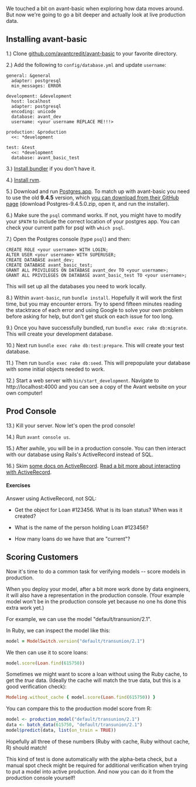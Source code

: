 We touched a bit on avant-basic when exploring how data moves around.  But now we're going to go a bit deeper and actually look at live production data.


## Installing avant-basic

1.) Clone [github.com/avantcredit/avant-basic](https://github.com/avantcredit/avant-basic) to your favorite directory.

2.) Add the following to `config/database.yml` and update `username`:

```
general: &general
  adapter: postgresql
  min_messages: ERROR

development: &development
  host: localhost
  adapter: postgresql
  encoding: unicode
  database: avant_dev
  username: <your username REPLACE ME!!!>

production: &production
  <<: *development

test: &test
  <<: *development
  database: avant_basic_test
```

3.) [Install bundler](http://bundler.io/) if you don't have it.

4.) [Install rvm](http://rvm.io/).

5.) Download and run [Postgres.app](http://postgresapp.com/). To match up with avant-basic you need to use the old **9.4.5** version, which [you can download from their GitHub page](https://github.com/PostgresApp/PostgresApp/releases/tag/9.4.5.0) (download Postgres-9.4.5.0.zip, open it, and run the installer).

6.) Make sure the `psql` command works. If not, you might have to modify your `$PATH` to include the correct location of your postgres app. You can check your current path for psql with `which psql`.

7.) Open the Postgres console (type `psql`) and then:

```
CREATE ROLE <your username> WITH LOGIN;
ALTER USER <your username> WITH SUPERUSER;
CREATE DATABASE avant_dev;
CREATE DATABASE avant_basic_test;
GRANT ALL PRIVILEGES ON DATABASE avant_dev TO <your username>;
GRANT ALL PRIVILEGES ON DATABASE avant_basic_test TO <your username>;
```

This will set up all the databases you need to work locally.

8.) Within `avant-basic`, run `bundle install`.  Hopefully it will work the first time, but you may encounter errors.  Try to spend fifteen minutes reading the stacktrace of each error and using Google to solve your own problem before asking for help, but don't get stuck on each issue for too long.

9.) Once you have successfully bundled, run `bundle exec rake db:migrate`.  This will create your development database.

10.) Next run `bundle exec rake db:test:prepare`.  This will create your test database.

11.) Then run `bundle exec rake db:seed`.  This will prepopulate your database with some initial objects needed to work.

12.) Start a web server with `bin/start_development`.  Navigate to http://localhost:4000 and you can see a copy of the Avant website on your own computer!

## Prod Console

13.) Kill your server.  Now let's open the prod console!

14.) Run `avant console us`.

15.) After awhile, you will be in a production console.  You can then interact with our database using Rails's ActiveRecord instead of SQL.

16.) Skim [some docs on ActiveRecord](https://github.com/rails/rails/blob/master/activerecord/README.rdoc).  [Read a bit more about interacting with ActiveRecord](http://www.giantflyingsaucer.com/blog/?p=1891).

#### Exercises

Answer using ActiveRecord, not SQL:

* Get the object for Loan #123456.  What is its loan status?  When was it created?

* What is the name of the person holding Loan #123456?

* How many loans do we have that are "current"?


## Scoring Customers

Now it's time to do a common task for verifying models -- score models in production.

When you deploy your model, after a bit more work done by data engineers, it will also have a representation in the production console.  (Your example model won't be in the production console yet because no one hs done this extra work yet.)

For example, we can use the model "default/transunion/2.1".

In Ruby, we can inspect the model like this:

```Ruby
model = ModelSwitch.version("default/transunion/2.1")
```

We then can use it to score loans:

```Ruby
model.score(Loan.find(615750))
```

Sometimes we might want to score a loan without using the Ruby cache, to get the *true* data. (Ideally the cache will match the true data, but this is a good verification check):

```Ruby
Modeling.without_cache { model.score(Loan.find(615750)) }
```

You can compare this to the production model score from R:

```R
model <- production_model("default/transunion/2.1")
data <- batch_data(615750, "default/transunion/2.1")
model$predict(data, list(on_train = TRUE))
```

Hopefully all three of these numbers (Ruby with cache, Ruby without cache, R) should match!

This kind of test is done automatically with the alpha-beta check, but a manual spot check might be required for additional verification when trying to put a model into active production.  And now you can do it from the production console yourself!
